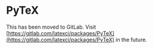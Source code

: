 # PyTeX

This has been moved to GitLab. Visit [https://gitlab.com/latexci/packages/PyTeX](https://gitlab.com/latexci/packages/PyTeX) in the future.
